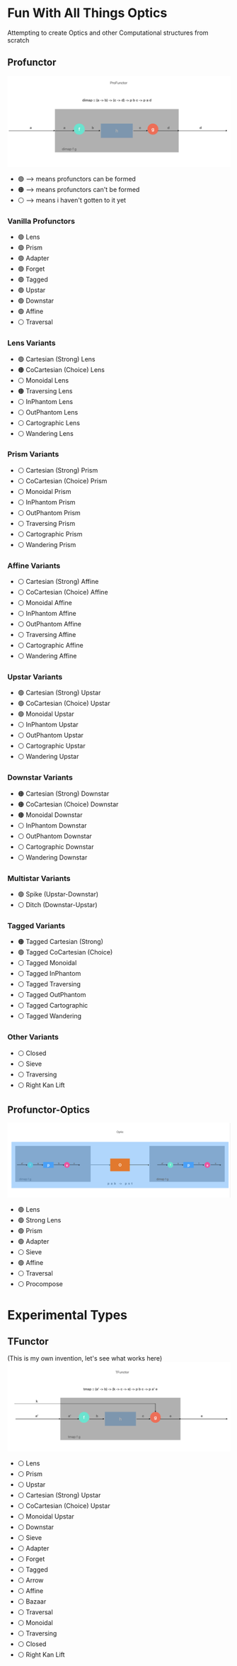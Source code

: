 # Fun With All Things Optics

Attempting to create Optics and other Computational structures from scratch

## Profunctor
![alt text](https://github.com/TitusQuinctiusFlamininus/Optics/blob/main/images/profunctor.png "Profunctor")

- :green_circle: --> means profunctors can be formed
- :orange_circle: --> means profunctors can't be formed
- :white_circle: --> means i haven't gotten to it yet


### Vanilla Profunctors

- :green_circle: Lens
- :green_circle: Prism
- :green_circle: Adapter
- :green_circle: Forget
- :green_circle: Tagged
- :green_circle: Upstar
- :green_circle: Downstar
- :green_circle: Affine
- :white_circle: Traversal

### Lens Variants

- :green_circle: Cartesian (Strong) Lens
- :orange_circle: CoCartesian (Choice) Lens
- :white_circle: Monoidal Lens
- :orange_circle: Traversing Lens
- :white_circle:  InPhantom Lens
- :white_circle:  OutPhantom Lens
- :white_circle:  Cartographic Lens
- :white_circle:  Wandering Lens

### Prism Variants

- :white_circle: Cartesian (Strong) Prism
- :white_circle: CoCartesian (Choice) Prism
- :white_circle: Monoidal Prism
- :white_circle:  InPhantom Prism
- :white_circle:  OutPhantom Prism
- :white_circle: Traversing Prism
- :white_circle:  Cartographic Prism
- :white_circle:  Wandering Prism

### Affine Variants

- :white_circle: Cartesian (Strong) Affine
- :white_circle: CoCartesian (Choice) Affine
- :white_circle: Monoidal Affine
- :white_circle:  InPhantom Affine
- :white_circle:  OutPhantom Affine
- :white_circle: Traversing Affine
- :white_circle:  Cartographic Affine
- :white_circle:  Wandering Affine

### Upstar Variants

- :green_circle: Cartesian (Strong) Upstar
- :green_circle: CoCartesian (Choice) Upstar
- :green_circle: Monoidal Upstar
- :white_circle:  InPhantom Upstar
- :white_circle:  OutPhantom Upstar
- :white_circle:  Cartographic Upstar
- :white_circle:  Wandering Upstar

### Downstar Variants

- :orange_circle:  Cartesian (Strong) Downstar 
- :orange_circle:  CoCartesian (Choice) Downstar 
- :orange_circle:  Monoidal Downstar 
- :white_circle:  InPhantom Downstar
- :white_circle:  OutPhantom Downstar
- :white_circle:  Cartographic Downstar
- :white_circle:  Wandering Downstar

### Multistar Variants

- :green_circle: Spike (Upstar-Downstar)
- :white_circle: Ditch (Downstar-Upstar)

### Tagged Variants

- :orange_circle:  Tagged Cartesian (Strong) 
- :green_circle:  Tagged CoCartesian (Choice)
- :white_circle:  Tagged Monoidal 
- :white_circle:  Tagged InPhantom 
- :white_circle: Tagged Traversing
- :white_circle:  Tagged OutPhantom 
- :white_circle:  Tagged Cartographic
- :white_circle:  Tagged Wandering 

### Other Variants

- :white_circle: Closed
- :white_circle: Sieve
- :white_circle: Traversing
- :white_circle: Right Kan Lift


## Profunctor-Optics
![alt text](https://github.com/TitusQuinctiusFlamininus/Optics/blob/main/images/optic.png "Optic")

- :green_circle: Lens
- :green_circle: Strong Lens
- :green_circle: Prism
- :green_circle: Adapter
- :white_circle: Sieve
- :green_circle: Affine
- :white_circle: Traversal
- :white_circle: Procompose



# Experimental Types

## TFunctor
(This is my own invention, let's see what works here)
![alt text](https://github.com/TitusQuinctiusFlamininus/Optics/blob/main/images/tfunctor.png "TFunctor")

- :white_circle: Lens
- :white_circle: Prism
- :white_circle: Upstar
- :white_circle: Cartesian (Strong) Upstar
- :white_circle: CoCartesian (Choice) Upstar
- :white_circle: Monoidal Upstar
- :white_circle: Downstar
- :white_circle: Sieve
- :white_circle: Adapter
- :white_circle: Forget
- :white_circle: Tagged
- :white_circle: Arrow
- :white_circle: Affine
- :white_circle: Bazaar
- :white_circle: Traversal
- :white_circle: Monoidal
- :white_circle: Traversing
- :white_circle: Closed
- :white_circle: Right Kan Lift
